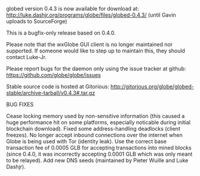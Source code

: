 globed version 0.4.3 is now available for download at:
http://luke.dashjr.org/programs/globe/files/globed-0.4.3/ (until Gavin uploads to SourceForge)

This is a bugfix-only release based on 0.4.0.

Please note that the wxGlobe GUI client is no longer maintained nor supported. If someone would like to step up to maintain this, they should contact Luke-Jr.

Please report bugs for the daemon only using the issue tracker at github:
https://github.com/globe/globe/issues

Stable source code is hosted at Gitorious:
http://gitorious.org/globe/globed-stable/archive-tarball/v0.4.3#.tar.gz

BUG FIXES

Cease locking memory used by non-sensitive information (this caused a huge performance hit on some platforms, especially noticable during initial blockchain download).
Fixed some address-handling deadlocks (client freezes).
No longer accept inbound connections over the internet when Globe is being used with Tor (identity leak).
Use the correct base transaction fee of 0.0005 GLB for accepting transactions into mined blocks (since 0.4.0, it was incorrectly accepting 0.0001 GLB which was only meant to be relayed).
Add new DNS seeds (maintained by Pieter Wuille and Luke Dashjr).


